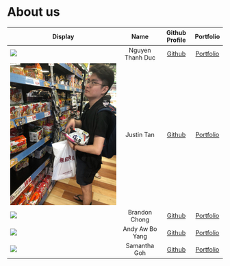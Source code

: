 # About us

Display | Name | Github Profile | Portfolio 
--------|:----:|:--------------:|:---------:
![](https://via.placeholder.com/100.png?text=Photo) | Nguyen Thanh Duc | [Github](https://github.com/thanhduc2000) | [Portfolio](team/thanhduc2000.md)
![](images/LOL/wth.jpg) | Justin Tan | [Github](https://github.com/JustinnT) | [Portfolio](team/justinnt.md)
![](https://via.placeholder.com/100.png?text=Photo) | Brandon Chong | [Github](https://github.com/brandoncjh) | [Portfolio](team/brandoncjh.md)
![](https://via.placeholder.com/100.png?text=Photo) | Andy Aw Bo Yang | [Github](https://github.com/andy-aw-why) | [Portfolio](team/andy-aw-why.md)
![](https://via.placeholder.com/100.png?text=Photo) | Samantha Goh | [Github](https://github.com/yukilite) | [Portfolio](team/yukilite.md)

    
